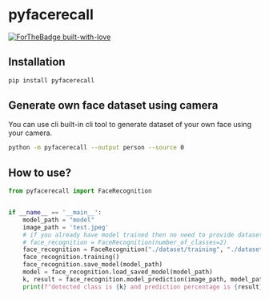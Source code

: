 # pyfacerecall

[![ForTheBadge built-with-love](https://forthebadge.com//images/badges/built-with-love.svg)](https://github.com/iamatulsingh/)

## Installation
```bash
pip install pyfacerecall
```

## Generate own face dataset using camera
You can use cli built-in cli tool to generate dataset of your own face using your camera. 
```bash
python -m pyfacerecall --output person --source 0
```

## How to use?
```python
from pyfacerecall import FaceRecognition


if __name__ == '__main__':
    model_path = "model"
    image_path = 'test.jpeg'
    # if you already have model trained then no need to provide dataset path while initializing class like below
    # face_recognition = FaceRecognition(number_of_classes=2)
    face_recognition = FaceRecognition("./dataset/training", "./dataset/testing")
    face_recognition.training()
    face_recognition.save_model(model_path)
    model = face_recognition.load_saved_model(model_path)
    k, result = face_recognition.model_prediction(image_path, model_path, need_cropping=False)
    print(f"detected class is {k} and prediction percentage is {result}")
```
